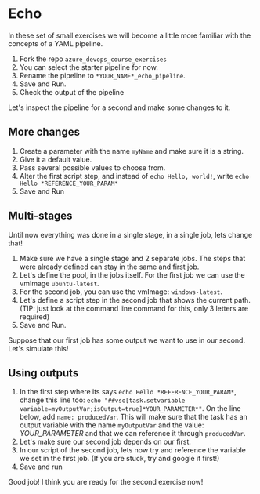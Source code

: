 # Echo
In these set of small exercises we will become a little more familiar with the concepts of a YAML pipeline.

1. Fork the repo `azure_devops_course_exercises`
2. You can select the starter pipeline for now.
3. Rename the pipeline to `*YOUR_NAME*_echo_pipeline`.
4. Save and Run.
5. Check the output of the pipeline

Let's inspect the pipeline for a second and make some changes to it.

## More changes

1. Create a parameter with the name `myName` and make sure it is a string.
2. Give it a default value.
3. Pass several possible values to choose from.
4. Alter the first script step, and instead of `echo Hello, world!`, 
write `echo Hello *REFERENCE_YOUR_PARAM*`
5. Save and Run

## Multi-stages
Until now everything was done in a single stage, in a single job, lets change that!

1. Make sure we have a single stage and 2 separate jobs. 
The steps that were already defined can stay in the same and first job.
2. Let's define the pool, in the jobs itself. 
For the first job we can use the vmImage `ubuntu-latest`.
3. For the second job, you can use the vmImage: `windows-latest`.
4. Let's define a script step in the second job that shows the current path.
   (TIP: just look at the command line command for this, only 3 letters are required)
5. Save and Run.

Suppose that our first job has some output we want to use in our second.
Let's simulate this! 

## Using outputs

1. In the first step where its says `echo Hello *REFERENCE_YOUR_PARAM*`, change this line too: `echo "##vso[task.setvariable variable=myOutputVar;isOutput=true]*YOUR_PARAMETER*"`.
On the line below, add `name: producedVar`. This will make sure that the task has an output variable with the name `myOutputVar` and the value: *YOUR_PARAMETER* and that we can reference it through `producedVar`.
2. Let's make sure our second job depends on our first.
3. In our script of the second job, lets now try and reference the variable we set in the first job.
   (If you are stuck, try and google it first!)
4. Save and run

Good job! I think you are ready for the second exercise now!